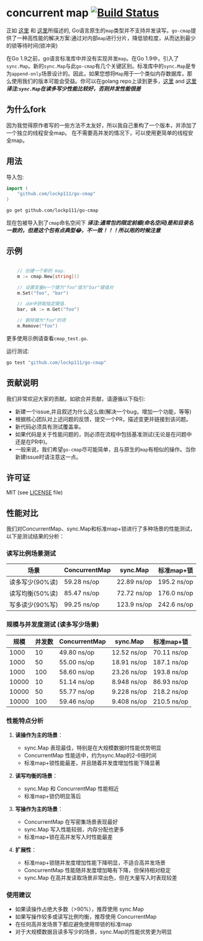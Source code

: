 # concurrent map [![Build Status](https://travis-ci.com/lockp111/go-cmap.svg?branch=master)](https://travis-ci.com/lockp111/go-cmap)

正如 [这里](http://golang.org/doc/faq#atomic_maps) 和 [这里](http://blog.golang.org/go-maps-in-action)所描述的, Go语言原生的`map`类型并不支持并发读写。`go-cmap`提供了一种高性能的解决方案:通过对内部`map`进行分片，降低锁粒度，从而达到最少的锁等待时间(锁冲突)

在Go 1.9之前，go语言标准库中并没有实现并发`map`。在Go 1.9中，引入了`sync.Map`。新的`sync.Map`与此`go-cmap`有几个关键区别。标准库中的`sync.Map`是专为`append-only`场景设计的。因此，如果您想将`Map`用于一个类似内存数据库，那么使用我们的版本可能会受益。你可以在golang repo上读到更多，[这里](https://github.com/golang/go/issues/21035) and [这里](https://stackoverflow.com/questions/11063473/map-with-concurrent-access)
***译注:`sync.Map`在读多写少性能比较好，否则并发性能很差***

## 为什么fork
因为我觉得原作者写的一些方法不太友好，所以我自己重构了一个版本，并添加了一个独立的线程安全map。
在不需要高并发的情况下，可以使用更简单的线程安全map。

## 用法

导入包:

```go
import (
	"github.com/lockp111/go-cmap"
)

```

```bash
go get github.com/lockp111/go-cmap
```

现在包被导入到了`cmap`命名空间下
***译注:通常包的限定前缀(命名空间)是和目录名一致的，但是这个包有点典型😂，不一致！！！所以用的时候注意***

## 示例

```go

	// 创建一个新的 map.
	m := cmap.New[string]()

	// 设置变量m一个键为"foo"值为"bar"键值对
	m.Set("foo", "bar")

	// 从m中获取指定键值.
	bar, ok := m.Get("foo")

	// 删除键为"foo"的项
	m.Remove("foo")

```

更多使用示例请查看`cmap_test.go`.

运行测试:

```bash
go test "github.com/lockp111/go-cmap"
```

## 贡献说明

我们非常欢迎大家的贡献。如欲合并贡献，请遵循以下指引:
- 新建一个issue,并且叙述为什么这么做(解决一个bug，增加一个功能，等等)
- 根据核心团队对上述问题的反馈，提交一个PR，描述变更并链接到该问题。
- 新代码必须具有测试覆盖率。
- 如果代码是关于性能问题的，则必须在流程中包括基准测试(无论是在问题中还是在PR中)。
- 一般来说，我们希望`go-cmap`尽可能简单，且与原生的`map`有相似的操作。当你新建issue时请注意这一点。

## 许可证
MIT (see [LICENSE](https://github.com/lockp111/go-cmap/blob/master/LICENSE) file)

## 性能对比

我们对ConcurrentMap、sync.Map和标准map+锁进行了多种场景的性能测试，以下是测试结果的分析：

### 读写比例场景测试

| 场景 | ConcurrentMap | sync.Map | 标准map+锁 |
|-----|--------------|----------|-----------|
| 读多写少(90%读) | 59.28 ns/op | 22.89 ns/op | 195.2 ns/op |
| 读写均衡(50%读) | 85.47 ns/op | 72.72 ns/op | 176.0 ns/op |
| 写多读少(90%写) | 99.25 ns/op | 123.9 ns/op | 242.6 ns/op |

### 规模与并发度测试 (读多写少场景)

| 规模 | 并发数 | ConcurrentMap | sync.Map | 标准map+锁 |
|-----|-------|--------------|----------|-----------|
| 1000 | 10 | 49.80 ns/op | 12.52 ns/op | 70.11 ns/op |
| 1000 | 50 | 55.00 ns/op | 18.91 ns/op | 187.1 ns/op |
| 1000 | 100 | 58.60 ns/op | 23.26 ns/op | 193.8 ns/op |
| 10000 | 10 | 51.14 ns/op | 8.948 ns/op | 86.93 ns/op |
| 10000 | 50 | 55.77 ns/op | 9.228 ns/op | 218.2 ns/op |
| 10000 | 100 | 59.46 ns/op | 9.408 ns/op | 210.5 ns/op |

### 性能特点分析

1. **读操作为主的场景**：
   - sync.Map 表现最佳，特别是在大规模数据时性能优势明显
   - ConcurrentMap 性能适中，约为sync.Map的2-6倍时间
   - 标准map+锁性能最差，并且随着并发度增加性能下降显著

2. **读写均衡的场景**：
   - sync.Map 和 ConcurrentMap 性能相近
   - 标准map+锁仍明显落后

3. **写操作为主的场景**：
   - ConcurrentMap 在写密集场景表现最好
   - sync.Map 写入性能较弱，内存分配也更多
   - 标准map+锁在高并发写入时性能最差

4. **扩展性**：
   - 标准map+锁随并发度增加性能下降明显，不适合高并发场景
   - ConcurrentMap 性能随并发度增加略有下降，但保持相对稳定
   - sync.Map 在高并发读取场景非常出色，但在大量写入时表现较差

### 使用建议

- 如果读操作占绝大多数（>90%），推荐使用 sync.Map
- 如果写操作较多或读写比例均衡，推荐使用 ConcurrentMap
- 在任何高并发场景下都应避免使用带锁的标准map
- 对于大规模数据且读多写少的场景，sync.Map的性能优势更为明显
